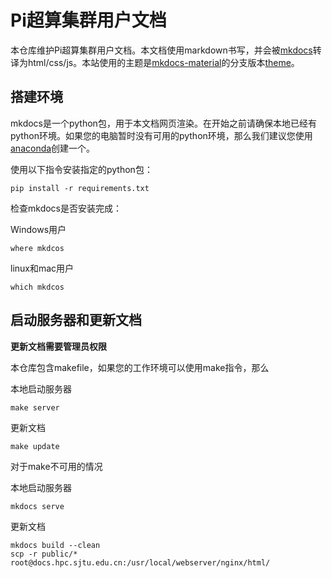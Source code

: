 # Pi超算集群用户文档

本仓库维护Pi超算集群用户文档。本文档使用markdown书写，并会被[mkdocs](http://www.mkdocs.org)转译为html/css/js。本站使用的主题是[mkdocs-material](https://github.com/squidfunk/mkdocs-material)的分支版本[theme](https://gitlab.com/NERSC/mkdocs-material)。

## 搭建环境

mkdocs是一个python包，用于本文档网页渲染。在开始之前请确保本地已经有python环境。如果您的电脑暂时没有可用的python环境，那么我们建议您使用[anaconda](https://www.anaconda.com/)创建一个。

使用以下指令安装指定的python包：

```
pip install -r requirements.txt
```

检查mkdocs是否安装完成：

Windows用户

```
where mkdcos
```

linux和mac用户

```
which mkdcos
```

## 启动服务器和更新文档

**更新文档需要管理员权限**

本仓库包含makefile，如果您的工作环境可以使用make指令，那么

本地启动服务器

```
make server
```

更新文档

```
make update
```

对于make不可用的情况

本地启动服务器

```
mkdocs serve
```

更新文档

```
mkdocs build --clean
scp -r public/* root@docs.hpc.sjtu.edu.cn:/usr/local/webserver/nginx/html/
```
